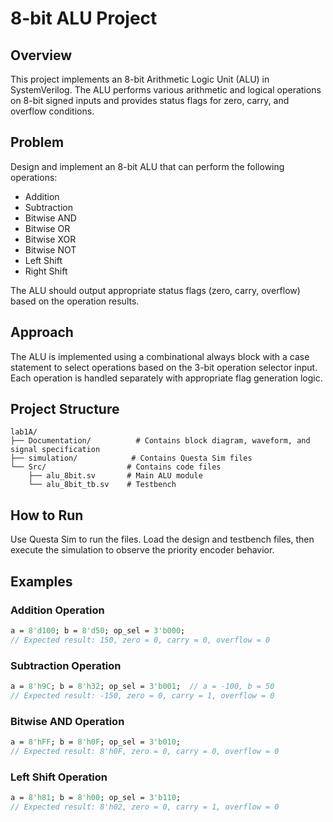 # 8-bit ALU Project

## Overview

This project implements an 8-bit Arithmetic Logic Unit (ALU) in SystemVerilog. The ALU performs various arithmetic and logical operations on 8-bit signed inputs and provides status flags for zero, carry, and overflow conditions.

## Problem

Design and implement an 8-bit ALU that can perform the following operations:
- Addition
- Subtraction  
- Bitwise AND
- Bitwise OR
- Bitwise XOR
- Bitwise NOT
- Left Shift
- Right Shift

The ALU should output appropriate status flags (zero, carry, overflow) based on the operation results.

## Approach

The ALU is implemented using a combinational always block with a case statement to select operations based on the 3-bit operation selector input. Each operation is handled separately with appropriate flag generation logic.

## Project Structure

```
lab1A/
├── Documentation/          # Contains block diagram, waveform, and signal specification
├── simulation/            # Contains Questa Sim files
└── Src/                  # Contains code files
    ├── alu_8bit.sv       # Main ALU module
    └── alu_8bit_tb.sv    # Testbench
```

## How to Run

Use Questa Sim to run the files. Load the design and testbench files, then execute the simulation to observe the priority encoder behavior.

## Examples

### Addition Operation
```systemverilog
a = 8'd100; b = 8'd50; op_sel = 3'b000;
// Expected result: 150, zero = 0, carry = 0, overflow = 0
```

### Subtraction Operation
```systemverilog
a = 8'h9C; b = 8'h32; op_sel = 3'b001;  // a = -100, b = 50
// Expected result: -150, zero = 0, carry = 1, overflow = 0
```

### Bitwise AND Operation
```systemverilog
a = 8'hFF; b = 8'h0F; op_sel = 3'b010;
// Expected result: 8'h0F, zero = 0, carry = 0, overflow = 0
```

### Left Shift Operation
```systemverilog
a = 8'h81; b = 8'h00; op_sel = 3'b110;
// Expected result: 8'h02, zero = 0, carry = 1, overflow = 0
```